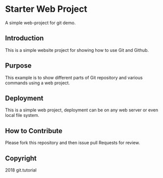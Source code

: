 # Starter Web Project
A simple web-project for git demo.

## Introduction
This is a simple website project for showing how to use Git and Github.

## Purpose
This example is to show different parts of Git repository and various commands using a web project.

## Deployment
This is a simple web project, deployment can be on any web server or even local file system.

## How to Contribute
Please fork this repository and then issue pull Requests for review.

## Copyright
2018 git.tutorial
